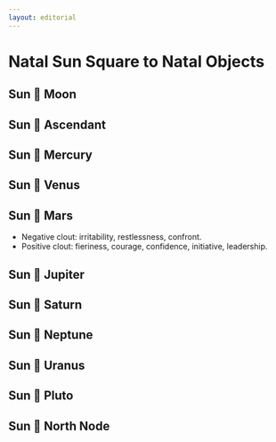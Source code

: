 ```yaml
---
layout: editorial
---
```


# Natal Sun Square to Natal Objects

## Sun 🔲 Moon

## Sun 🔲 Ascendant&#x20;

## Sun 🔲 Mercury&#x20;

## Sun 🔲 Venus&#x20;

## Sun 🔲 Mars

* Negative clout: irritability, restlessness, confront.&#x20;
* Positive clout: fieriness,  courage, confidence, initiative, leadership.

## Sun 🔲 Jupiter&#x20;

## Sun 🔲 Saturn&#x20;

## Sun 🔲 Neptune&#x20;

## Sun 🔲 Uranus&#x20;

## Sun 🔲 Pluto&#x20;

## Sun 🔲 North Node&#x20;
